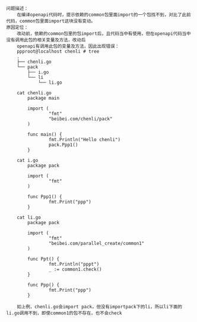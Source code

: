     问题描述：
        在编译openapi代码时，提示依赖的common包里面import的一个包找不到，对比了此前代码，common包里面import这块没有变动。
    原因定位：
        改动前，依赖的common包里的包import后，且代码当中有使用，但在openapi代码当中没有调用此包的相关变量及方法，改动后
        openapi有调用此包的变量及方法，因此出现错误：
        ppproot@localhost chenli # tree 
        .
        ├── chenli.go
        └── pack
            ├── i.go
            └── li
                └── li.go
        
        cat chenli.go 
            package main
        
            import (
                    "fmt"
                    "beibei.com/chenli/pack"
            )
        
            func main() {
                    fmt.Println("Hello chenli")
                    pack.Ppp1()
            }
        
        cat i.go 
            package pack
            
            import (
                    "fmt"
            )
            
            func Ppp1() {
                    fmt.Print("ppp")
            }
        
        cat li.go 
            package pack
            
            import (
                    "fmt"
                    "beibei.com/parallel_create/common1"
            )
            
            func Ppt() {
                    fmt.Println("pppt")
                    _ := common1.check()
            }
            
            func Ppp() {
                    fmt.Print("ppp")
            }
        
        如上例，chenli.go会import pack，但没有importpack下的li，所以li下面的li.go调用不到，即使common1的包不存在，也不会check
